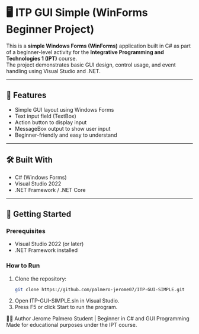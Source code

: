 # 🖥️ ITP GUI Simple (WinForms Beginner Project)

This is a **simple Windows Forms (WinForms)** application built in C# as part of a beginner-level activity for the **Integrative Programming and Technologies 1 (IPT)** course.  
The project demonstrates basic GUI design, control usage, and event handling using Visual Studio and .NET.

---

## 📌 Features

- Simple GUI layout using Windows Forms
- Text input field (TextBox)
- Action button to display input
- MessageBox output to show user input
- Beginner-friendly and easy to understand

---

## 🛠️ Built With

- C# (Windows Forms)
- Visual Studio 2022
- .NET Framework / .NET Core

---

## 🚀 Getting Started

### Prerequisites

- Visual Studio 2022 (or later)
- .NET Framework installed

### How to Run

1. Clone the repository:
   ```bash
   git clone https://github.com/palmero-jerome07/ITP-GUI-SIMPLE.git
2. Open ITP-GUI-SIMPLE.sln in Visual Studio.
3. Press F5 or click Start to run the program.

🙋‍♂️ Author
Jerome Palmero
Student | Beginner in C# and GUI Programming
Made for educational purposes under the IPT course.
